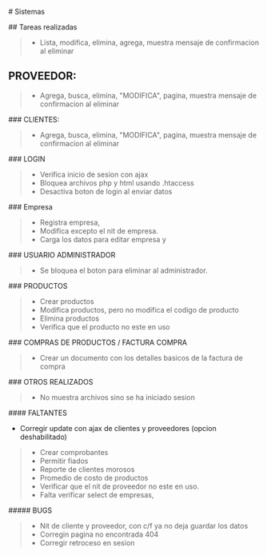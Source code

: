 # Sistemas

## Tareas realizadas 
> - Lista, modifica, elimina, agrega, muestra mensaje de confirmacion al eliminar

## PROVEEDOR:
> - Agrega, busca, elimina, "MODIFICA", pagina, muestra mensaje de confirmacion al eliminar

### CLIENTES:
> - Agrega, busca, elimina, "MODIFICA", pagina, muestra mensaje de confirmacion al eliminar

### LOGIN
> - Verifica inicio de sesion con ajax 
> - Bloquea archivos php y html usando .htaccess
> - Desactiva boton de login al enviar datos

### Empresa
> - Registra empresa, 
> - Modifica excepto el nit de empresa.
> - Carga los datos para editar empresa y 

### USUARIO ADMINISTRADOR
> - Se bloquea el boton para eliminar al administrador.

### PRODUCTOS
> - Crear productos
> - Modifica productos, pero no modifica el codigo de producto
> - Elimina productos
> - Verifica que el producto no este en uso

### COMPRAS DE PRODUCTOS / FACTURA COMPRA
> - Crear un documento con los detalles basicos de la factura de compra

### OTROS REALIZADOS
> - No muestra archivos sino se ha iniciado sesion

#### FALTANTES 
- Corregir update con ajax de clientes y proveedores (opcion deshabilitado)
> - Crear comprobantes
> - Permitir fiados
> - Reporte de clientes morosos
> - Promedio de costo de productos 
> - Verificar que el nit de proveedor no este en uso.
> - Falta verificar select de empresas, 

##### BUGS
> - Nit de cliente y proveedor, con c/f ya no deja guardar los datos
> - Corregin pagina no encontrada 404
> - Corregir retroceso en sesion